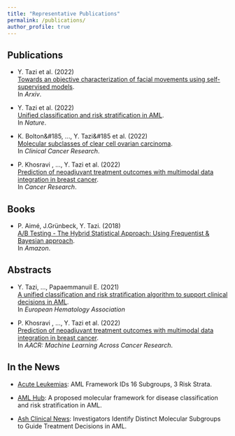 ```yaml
---
title: "Representative Publications"
permalink: /publications/
author_profile: true
---
```


## Publications

- Y. Tazi et al. (2022) <br> 
  [Towards an objective characterization of facial movements using self-supervised models](https://arxiv.org/abs/2211.08279). <br>
  In *Arxiv*.

- Y. Tazi et al. (2022) <br>
  [Unified classification and risk stratification in AML](https://www.nature.com/articles/s41467-022-32103-8). <br>
  In *Nature*.

- K. Bolton&#185, ..., Y. Tazi&#185 et al. (2022) <br>
  [Molecular subclasses of clear cell ovarian carcinoma](https://aacrjournals.org/clincancerres/article/doi/10.1158/1078-0432.CCR-21-3817/706955/Molecular-subclasses-of-clear-cell-ovarian). <br>
  In *Clinical Cancer Research*.

- P. Khosravi , ..., Y. Tazi et al. (2022) <br> 
 [Prediction of neoadjuvant treatment outcomes with multimodal data integration in breast cancer](https://aacrjournals.org/cancerres/article/82/12_Supplement/1928/701533). <br>
  In *Cancer Research*.
  
## Books

- P. Aimé, J.Grünbeck, Y. Tazi. (2018) <br>
  [A/B Testing - The Hybrid Statistical Approach: Using Frequentist & Bayesian approach](https://www.amazon.co.uk/Testing-Statistical-Approach-Frequentist-Bayesian/dp/1980408297). <br>
  In *Amazon*.

## Abstracts

- Y. Tazi, ..., Papaemmanuil E. (2021) <br> 
[A unified classification and risk stratification algorithm to support clinical decisions in AML](https://library.ehaweb.org/eha/2021/eha2021-virtual-congress/324541). <br>
In *European Hematology Association*

- P. Khosravi , ..., Y. Tazi et al. (2022) <br> 
 [Prediction of neoadjuvant treatment outcomes with multimodal data integration in breast cancer](https://aacrjournals.org/cancerres/article/82/12_Supplement/1928/701533). <br>
  In *AACR: Machine Learning Across Cancer Research*.

## In the News

- [Acute Leukemias](https://ashpublications.org/ashclinicalnews/news/6513/AML-Framework-IDs-16-Subgroups-3-Risk-Strata?searchresult=1): AML Framework IDs 16 Subgroups, 3 Risk Strata. 

- [AML Hub](https://aml-hub.com/medical-information/a-proposed-molecular-framework-for-disease-classification-and-risk-stratification-in-aml): A proposed molecular framework for disease classification and risk stratification in AML.

- [Ash Clinical News](https://ashpublications.org/ashclinicalnews/news/5690/Investigators-Identify-Distinct-Molecular?searchresult=1): Investigators Identify Distinct Molecular Subgroups to Guide Treatment Decisions in AML. 
      

